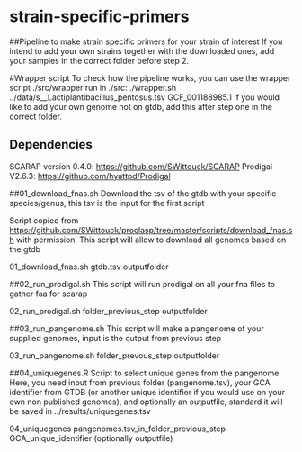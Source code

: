 # strain-specific-primers
##Pipeline to make strain specific primers for your strain of interest
If you intend to add your own strains together with the downloaded ones, add 
your samples in the correct folder before step 2.

#Wrapper script
To check how the pipeline works, you can use the wrapper script ./src/wrapper
run in ./src: ./wrapper.sh ../data/s__Lactiplantibacillus_pentosus.tsv 
GCF_001188985.1 
If you would like to add your own genome not on gtdb, add this after step one
in the correct folder.


## Dependencies
SCARAP version 0.4.0: https://github.com/SWittouck/SCARAP
Prodigal V2.6.3: https://github.com/hyattpd/Prodigal


##01_download_fnas.sh
Download the tsv of the gtdb with your specific species/genus, this tsv is the 
input for the first script

Script copied from 
https://github.com/SWittouck/proclasp/tree/master/scripts/download_fnas.sh with
permission. This script will allow to download all genomes based on the gtdb


01_download_fnas.sh gtdb.tsv outputfolder





##02_run_prodigal.sh
This script will run prodigal on all your fna files to gather faa for scarap

02_run_prodigal.sh folder_previous_step outputfolder

##03_run_pangenome.sh
This script will make a pangenome of your supplied genomes, input is the output
from previous step

03_run_pangenome.sh folder_prevous_step outputfolder

##04_uniquegenes.R
Script to select unique genes from the pangenome. Here, you need input from
previous folder (pangenome.tsv), your GCA identifier from GTDB (or another
unique identifier if you would use on your own non published genomes), and
optionally an outputfile, standard it will be saved in ../results/uniquegenes.tsv

04_uniquegenes pangenomes.tsv_in_folder_previous_step GCA_unique_identifier
 (optionally outputfile)
